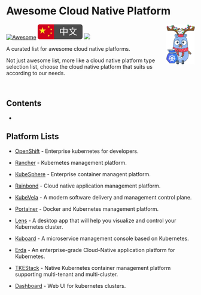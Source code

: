 # Awesome Cloud Native Platform

<img align="right" src="img/logo.svg" width="15%"/>

[![Awesome](https://jaywcjlove.github.io/sb/ico/awesome.svg)](https://github.com/sindresorhus/awesome)
[![](img/chinese.svg)](README-zh.md) 
![](https://img.shields.io/github/license/inative-io/awesome-cloud-native)

A curated list for awesome cloud native platforms.

Not just awesome list, more like a cloud native platform type selection list, choose the cloud native platform that suits us according to our needs.

<br/>

## Contents

* 

## Platform Lists

* [OpenShift](https://www.redhat.com/en/technologies/cloud-computing/openshift) - Enterprise kubernetes for developers.
* [Rancher](https://github.com/rancher/rancher) - Kubernetes management platform.

* [KubeSphere](https://github.com/kubesphere/kubesphere) - Enterprise container managent platform.

* [Rainbond](https://github.com/goodrain/rainbond) - Cloud native application management platform.
* [KubeVela](https://github.com/kubevela/kubevela) - A modern software delivery and management control plane.

* [Portainer](https://github.com/portainer/portainer) - Docker and Kubernetes management platform.

* [Lens](https://github.com/lensapp/lens) - A desktop app that will help you visualize and control your Kubernetes cluster.

* [Kuboard](https://github.com/eip-work/kuboard-press) - A microservice management console based on Kubernetes.

* [Erda](https://github.com/erda-project/erda) - An enterprise-grade Cloud-Native application platform for Kubernetes.
* [TKEStack](https://github.com/tkestack/tke) - Native Kubernetes container management platform supporting multi-tenant and multi-cluster.
* [Dashboard](https://github.com/kubernetes/dashboard) - Web UI for kubernetes clusters.